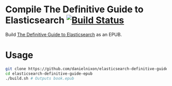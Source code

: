 Compile The Definitive Guide to Elasticsearch [![Build Status](https://travis-ci.org/danielnixon/elasticsearch-definitive-guide-epub.svg?branch=master)](https://travis-ci.org/danielnixon/elasticsearch-definitive-guide-epub)
=============================================
Build [The Definitive Guide to Elasticsearch](https://github.com/elastic/elasticsearch-definitive-guide) as an EPUB.

Usage
=====
```bash
git clone https://github.com/danielnixon/elasticsearch-definitive-guide-epub.git
cd elasticsearch-definitive-guide-epub
./build.sh # Outputs book.epub
```
